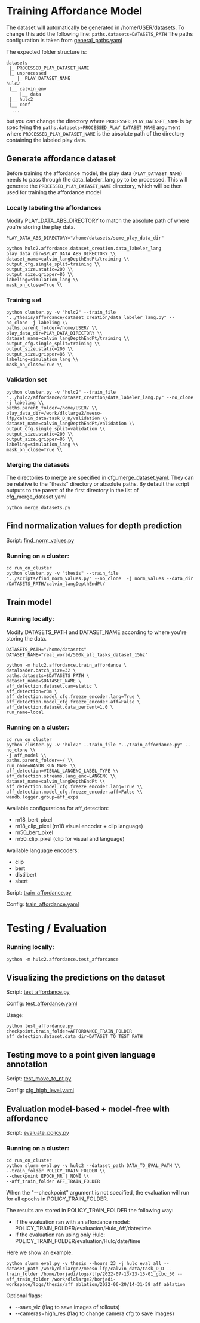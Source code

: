# Training Affordance Model
The dataset will automatically be generated in /home/USER/datasets. To change this add the following line:
`paths.datasets=DATASETS_PATH`
The paths configuration is taken from [general_paths.yaml](./config/paths/general_paths.yaml)

The expected folder structure is:
```
datasets
 |_ PROCESSED_PLAY_DATASET_NAME
 |_ unprocessed
    |_ PLAY_DATASET_NAME
hulc2
 |__ calvin_env
     |__ data
 |__ hulc2
 |__ conf
  ...
```
but you can change the directory where `PROCESSED_PLAY_DATASET_NAME` is by specifying the `paths.datasets=PROCESSED_PLAY_DATASET_NAME` argument where `PROCESSED_PLAY_DATASET_NAME` is the absolute path of the directory containing the labeled play data.
## Generate affordance dataset
Before training the affordance model, the play data (`PLAY_DATASET_NAME`) needs to pass through the data_labeler_lang.py to be processed. This will generate the `PROCESSED_PLAY_DATASET_NAME` directory, which will be then used for training the affordance model

### Locally labeling the affordances
Modify PLAY_DATA_ABS_DIRECTORY to match the absolute path of where you're storing the play data.
```
PLAY_DATA_ABS_DIRECTORY="/home/datasets/some_play_data_dir"

python hulc2.affordance.dataset_creation.data_labeler_lang
play_data_dir=$PLAY_DATA_ABS_DIRECTORY \\
dataset_name=calvin_langDepthEndPt/training \\
output_cfg.single_split=training \\
output_size.static=200 \\
output_size.gripper=86 \\
labeling=simulation_lang \\
mask_on_close=True \\
```

### Training set
```
python cluster.py -v "hulc2" --train_file "../thesis/affordance/dataset_creation/data_labeler_lang.py" --no_clone -j labeling \\
paths.parent_folder=/home/USER/ \\
play_data_dir=PLAY_DATA_DIRECTORY \\
dataset_name=calvin_langDepthEndPt/training \\
output_cfg.single_split=training \\
output_size.static=200 \\
output_size.gripper=86 \\
labeling=simulation_lang \\
mask_on_close=True \\
```
### Validation set
```
python cluster.py -v "hulc2" --train_file "../hulc2/affordance/dataset_creation/data_labeler_lang.py" --no_clone -j labeling \\
paths.parent_folder=/home/USER/ \\
play_data_dir=/work/dlclarge2/meeso-lfp/calvin_data/task_D_D/validation \\
dataset_name=calvin_langDepthEndPt/validation \\
output_cfg.single_split=validation \\
output_size.static=200 \\
output_size.gripper=86 \\
labeling=simulation_lang \\
mask_on_close=True \\
```
### Merging the datasets
The directories to merge are specified in [cfg_merge_dataset.yaml](../conf/affordance/cfg_merge_dataset.yaml). They can be relative to the "thesis" directory or absolute paths. By default the script outputs to the parent of the first directory in the list of cfg_merge_dataset.yaml

```
python merge_datasets.py
```

## Find normalization values for depth prediction
Script: [find_norm_values.py](../hulc2/affordance/dataset_creation/find_norm_values.py)

### Running on a cluster:
```
cd run_on_cluster
python cluster.py -v "thesis" --train_file "../scripts/find_norm_values.py" --no_clone  -j norm_values --data_dir /DATASETS_PATH/calvin_langDepthEndPt/
```

## Train model
### Running locally:
Modify DATASETS_PATH and DATASET_NAME according to where you're storing the data.

```
DATASETS_PATH="/home/datasets"
DATASET_NAME="real_world/500k_all_tasks_dataset_15hz"

python -m hulc2.affordance.train_affordance \
dataloader.batch_size=32 \
paths.datasets=$DATASETS_PATH \
dataset_name=$DATASET_NAME \
aff_detection.dataset.cam=static \
aff_detection=r3m \
aff_detection.model_cfg.freeze_encoder.lang=True \
aff_detection.model_cfg.freeze_encoder.aff=False \
aff_detection.dataset.data_percent=1.0 \
run_name=local
```
### Running on a cluster:
```
cd run_on_cluster
python cluster.py -v "hulc2" --train_file "../train_affordance.py" --no_clone \\
-j aff_model \\
paths.parent_folder=~/ \\
run_name=WANDB_RUN_NAME \\
aff_detection=VISUAL_LANGENC_LABEL_TYPE \\
aff_detection.streams.lang_enc=LANGENC \\ dataset_name=calvin_langDepthEndPt \\
aff_detection.model_cfg.freeze_encoder.lang=True \\
aff_detection.model_cfg.freeze_encoder.aff=False \\
wandb.logger.group=aff_exps
```
Available configurations for aff_detection:
- rn18_bert_pixel
- rn18_clip_pixel (rn18 visual encoder + clip language)
- rn50_bert_pixel
- rn50_clip_pixel (clip for visual and language)

Available language encoders:
- clip
- bert
- distilbert
- sbert

Script: [train_affordance.py](../hulc2/affordance/train_affordance.py)

Config: [train_affordance.yaml](../conf/affordance/train_affordance.yaml)

# Testing / Evaluation
### Running locally:
```
python -m hulc2.affordance.test_affordance
```
## Visualizing the predictions on the dataset
Script: [test_affordance.py](../hulc2/affordance/test_affordance.py)

Config: [test_affordance.yaml](../conf/affordance/test_affordance.yaml)

Usage:
```
python test_affordance.py checkpoint.train_folder=AFFORDANCE_TRAIN_FOLDER aff_detection.dataset.data_dir=DATASET_TO_TEST_PATH
```

## Testing move to a point given language annotation
Script: [test_move_to_pt.py](../hulc2/affordance/test_move_to_pt.py)

Config: [cfg_high_level.yaml](../conf/cfg_high_level.yaml)

## Evaluation model-based + model-free with affordance
Script: [evaluate_policy.py](../hulc2/evaluation/evaluate_policy.py)

### Running on a cluster:
```
cd run_on_cluster
python slurm_eval.py -v hulc2 --dataset_path DATA_TO_EVAL_PATH \\
--train_folder POLICY_TRAIN_FOLDER \\
--checkpoint EPOCH_NR | NONE \\
--aff_train_folder AFF_TRAIN_FOLDER
```

When the "--checkpoint" argument is not specified,  the evaluation will run for all epochs in POLICY_TRAIN_FOLDER.

The results are stored in POLICY_TRAIN_FOLDER the following way:
- If the evaluation ran with an affordance model: POLICY_TRAIN_FOLDER/evaluacion/Hulc_Aff/date/time.
- If the evaluation ran using only Hulc: POLICY_TRAIN_FOLDER/evaluation/Hulc/date/time

Here we show an example.
```
python slurm_eval.py -v thesis --hours 23 -j hulc_eval_all --dataset_path /work/dlclarge2/meeso-lfp/calvin_data/task_D_D --train_folder /home/borjadi/logs/lfp/2022-07-13/23-15-01_gcbc_50 --aff_train_folder /work/dlclarge2/borjadi-workspace/logs/thesis/aff_ablation/2022-06-20/14-31-59_aff_ablation
```

Optional flags:
 - --save_viz (flag to save images of rollouts)
 - --cameras=high_res (flag to change camera cfg to save images)
